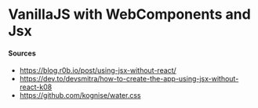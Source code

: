 # VanillaJS with WebComponents and Jsx

#### Sources
- https://blog.r0b.io/post/using-jsx-without-react/
- https://dev.to/devsmitra/how-to-create-the-app-using-jsx-without-react-k08
- https://github.com/kognise/water.css
